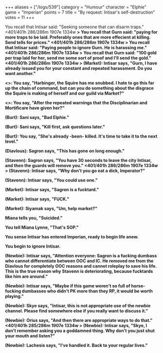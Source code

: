 +++
aliases = ["/logs/539"]
category = "Humour"
character = "Elphie"
game = "Imperian"
points = 7
title = "By request: Intisar's self-destruction"
votes = 11
+++

You recall that Intisar said:
"Seeking someone that can disarm traps."
<401/401h 286/286m 1907e 1334w <eb> <b>> 
You recall that Gurn said:
"paying for more traps to be laid. Preferably ones that are more effecient at 
killing. Send tells for prices."
<401/401h 286/286m 1907e 1334w <eb> <b>> 
You recall that Intisar said:
"Paying people to ignore Gurn. He is harassing me."
<401/401h 286/286m 1907e 1334w <eb> <b>> 
You recall that Gurn said:
"100 gold per trap laid for her, send me some sort of proof and I'll send the 
gold."
<401/401h 286/286m 1907e 1334w <eb> <b>> 
(Market): Intisar says, "Gurn, I have already issued you for your constant and 
repeated harassment. Do you want another."

<<Diavlous>>: You say, "Harbinger, the Squire has me snubbed. I hate to go this
far up the chain of command, but can you do something about the disgrace the 
Squire is making of herself and our guild via Market?"

<<Diavlous>>: You say, "After the repeated warnings that the Disciplinarian and
Mortificare have given her?"

(Burt): Sani says, "Bad Elphie."

(Burt): Sani says, "Kill first, ask questions later."

(Burt): You say, "She's already -been- killed. It's time to take it to the next
level."

(Diavlous): Sagron says, "This has gone on long enough."

(Stavenn): Sagron says, "You have 30 seconds to leave the city Intisar, and 
then the guards will remove you."
<401/401h 286/286m 1907e 1334w <eb> <b>> 
(Stavenn): Intisar says, "Why don't you go eat a dick, Imperator?"

(Stavenn): Intisar says, "You could use one."

(Market): Intisar says, "Sagron is a fucktard."

(Market): Intisar says, "FUCK."

(Market): Siyamak says, "Um, help market?"

Miana tells you, "Suicided."

You tell Miana Lynne, "That's SOP."

You sense Intisar has entered Imperian, ready to begin life anew.

You begin to ignore Intisar.

(Newbie): Intisar says, "Attention everyone: Sagron is a fucking dumbass who 
cannot differentiate between OOC and IC. He removed me from the Diavlous for 
completely OOC reasons and cannot roleplay to save his life. This is the true 
reason why Stavenn is deteriorating, because fucktards like him are around."

(Newbie): Intisar says, "Maybe if this game weren't so full of horse-fucking 
dumbasses who didn't PK more than they RP, it would be worth playing."

(Newbie): Skye says, "Intisar, this is not appropriate use of the newbie 
channel. Please find somewhere else if you really want to discuss it."

(Newbie): Orius says, "And then there are appropriate ways to do that."
<401/401h 285/286m 1907e 1334w <eb> <b>> 
(Newbie): Intisar says, "Skye, I don't remember asking you a goddamned thing. 
Why don't you just shut your mouth and listen?"

(Newbie): Lachesis says, "I've handled it. Back to your regular lives."

